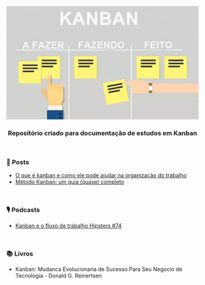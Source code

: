 <div align="center">
 
 ![Kanban](images/kanban.webp)

 ### Repositório criado para documentação de estudos em Kanban
  
</div>

<br>

### 📰 Posts

+ [O que é kanban e como ele pode ajudar na organização do trabalho](https://blog.runrun.it/o-que-e-kanban/)
+ [Método Kanban: um guia (quase) completo](https://targetteal.com/pt/blog/metodo-kanban/)

<br>

### 🎙️ Podcasts

+ [Kanban e o fluxo de trabalho Hipsters #74](https://cursos.alura.com.br/hipsterstech-kanban-e-o-fluxo-de-trabalho-hipsters-74-a512)

<br>

### 📚 Livros
 
+ Kanban: Mudanca Evolucionaria de Sucesso Para Seu Negocio de Tecnologia - Donald G. Reinertsen 
